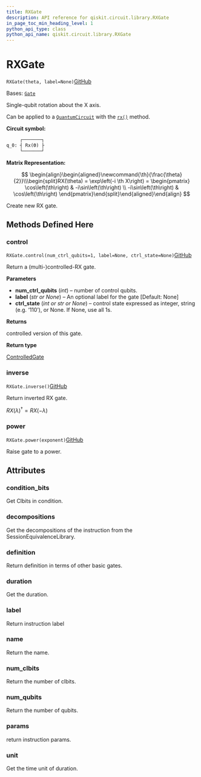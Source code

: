 ```yaml
---
title: RXGate
description: API reference for qiskit.circuit.library.RXGate
in_page_toc_min_heading_level: 1
python_api_type: class
python_api_name: qiskit.circuit.library.RXGate
---
```


# RXGate

<span id="qiskit.circuit.library.RXGate" />

`RXGate(theta, label=None)`[GitHub](https://github.com/qiskit/qiskit/tree/stable/0.24/qiskit/circuit/library/standard_gates/rx.py "view source code")

Bases: [`Gate`](qiskit.circuit.Gate "qiskit.circuit.gate.Gate")

Single-qubit rotation about the X axis.

Can be applied to a [`QuantumCircuit`](qiskit.circuit.QuantumCircuit "qiskit.circuit.QuantumCircuit") with the [`rx()`](qiskit.circuit.QuantumCircuit#rx "qiskit.circuit.QuantumCircuit.rx") method.

**Circuit symbol:**

```python
     ┌───────┐
q_0: ┤ Rx(ϴ) ├
     └───────┘
```

**Matrix Representation:**

$$
 \begin{align}\begin{aligned}\newcommand{\th}{\frac{\theta}{2}}\\\begin{split}RX(\theta) = \exp\left(-i \th X\right) =
    \begin{pmatrix}
        \cos\left(\th\right)   & -i\sin\left(\th\right) \\
        -i\sin\left(\th\right) & \cos\left(\th\right)
    \end{pmatrix}\end{split}\end{aligned}\end{align} 
$$

Create new RX gate.

## Methods Defined Here

<span id="qiskit-circuit-library-rxgate-control" />

### control

<span id="qiskit.circuit.library.RXGate.control" />

`RXGate.control(num_ctrl_qubits=1, label=None, ctrl_state=None)`[GitHub](https://github.com/qiskit/qiskit/tree/stable/0.24/qiskit/circuit/library/standard_gates/rx.py "view source code")

Return a (multi-)controlled-RX gate.

**Parameters**

*   **num\_ctrl\_qubits** (*int*) – number of control qubits.
*   **label** (*str or None*) – An optional label for the gate \[Default: None]
*   **ctrl\_state** (*int or str or None*) – control state expressed as integer, string (e.g. ‘110’), or None. If None, use all 1s.

**Returns**

controlled version of this gate.

**Return type**

[ControlledGate](qiskit.circuit.ControlledGate "qiskit.circuit.ControlledGate")

<span id="qiskit-circuit-library-rxgate-inverse" />

### inverse

<span id="qiskit.circuit.library.RXGate.inverse" />

`RXGate.inverse()`[GitHub](https://github.com/qiskit/qiskit/tree/stable/0.24/qiskit/circuit/library/standard_gates/rx.py "view source code")

Return inverted RX gate.

$RX(\lambda)^{\dagger} = RX(-\lambda)$

<span id="qiskit-circuit-library-rxgate-power" />

### power

<span id="qiskit.circuit.library.RXGate.power" />

`RXGate.power(exponent)`[GitHub](https://github.com/qiskit/qiskit/tree/stable/0.24/qiskit/circuit/library/standard_gates/rx.py "view source code")

Raise gate to a power.

## Attributes

<span id="qiskit.circuit.library.RXGate.condition_bits" />

### condition\_bits

Get Clbits in condition.

<span id="qiskit.circuit.library.RXGate.decompositions" />

### decompositions

Get the decompositions of the instruction from the SessionEquivalenceLibrary.

<span id="qiskit.circuit.library.RXGate.definition" />

### definition

Return definition in terms of other basic gates.

<span id="qiskit.circuit.library.RXGate.duration" />

### duration

Get the duration.

<span id="qiskit.circuit.library.RXGate.label" />

### label

Return instruction label

<span id="qiskit.circuit.library.RXGate.name" />

### name

Return the name.

<span id="qiskit.circuit.library.RXGate.num_clbits" />

### num\_clbits

Return the number of clbits.

<span id="qiskit.circuit.library.RXGate.num_qubits" />

### num\_qubits

Return the number of qubits.

<span id="qiskit.circuit.library.RXGate.params" />

### params

return instruction params.

<span id="qiskit.circuit.library.RXGate.unit" />

### unit

Get the time unit of duration.

